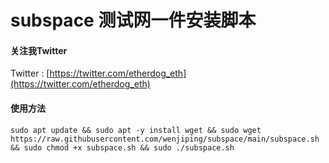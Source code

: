 # subspace 测试网一件安装脚本

#### 关注我Twitter
Twitter : [https://twitter.com/etherdog_eth](https://twitter.com/etherdog_eth)

#### 使用方法

```commandline
sudo apt update && sudo apt -y install wget && sudo wget https://raw.githubusercontent.com/wenjiping/subspace/main/subspace.sh && sudo chmod +x subspace.sh && sudo ./subspace.sh
```